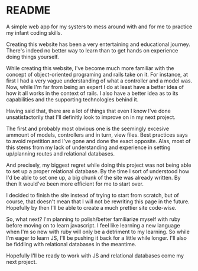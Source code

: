 # README

A simple web app for my systers to mess around with and for me to practice 
my infant coding skills.

Creating this website has been a very entertaining and educational journey.  
There's indeed no better way to learn than to get hands on experience doing
things yourself.

While creating this website, I've become much more familiar with the concept
of object-oriented programing and rails take on it.  For instance, at first
I had a very vague understanding of what a controller and a model was.  Now,
while I'm far from being an expert I do at least have a better idea of how it all
works in the context of rails.  I also have a better idea as to its capabilities
and the supporting technologies behind it.

Having said that, there are a lot of things that even I know I've done
unsatisfactorily that I'll definitly look to improve on in my next project.

The first and probably most obvious one is the seemingly excesive ammount of
models, controllers and in turn, view files.  Best practices says to avoid repetition and I've gone
and done the exact opposite.  Alas, most of this stems from my lack of understanding and
experience in setting up/planning routes and relational databases.

And precisely, my biggest regret while doing this project was not being able
to set up a proper relational database.  By the time I sort of understood how
I'd be able to set one up, a big chunk of the site was already written.  By then 
It would've been more efficient for me to start over.  


I decided to finish the site instead of trying to start from scratch, but
of course, that doesn't mean that I will not be rewriting this page in the
future.  Hopefully by then I'll be able to create a much prettier site code-wise.

So, what next?  I'm planning to polish/better familiarize myself with ruby before moving on to 
learn javascript.  I feel like learning a new language when I'm so new with ruby
will only be a detriment to my learning.  So while I'm eager to learn JS, I'll
be pushing it back for a little while longer.  I'll also be fiddling with relational
databases in the meantime.

Hopefully I'll be ready to work with JS and relational databases come my next project.
